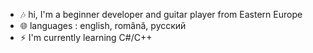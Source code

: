 - 🎶 hi, I'm a beginner developer and guitar player from Eastern Europe
- 🌐 languages : english, română, русский
- ⚡ I'm currently learning C#/C++

<!---
stralucire/stralucire is a ✨ special ✨ repository because its `README.md` (this file) appears on your GitHub profile.
You can click the Preview link to take a look at your changes.
--->
